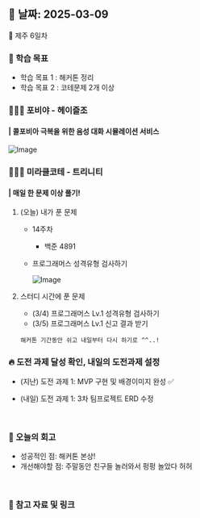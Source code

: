 ## 📅 날짜: 2025-03-09
🍊 제주 6일차


### 💬 학습 목표

- 학습 목표 1 : 해커톤 정리
- 학습 목표 2 : 코테문제 2개 이상

### 🏃‍♀️‍➡️ 포비야 - 헤이즐조
#### | 콜포비아 극복을 위한 음성 대화 시뮬레이션 서비스

![Image](https://github.com/user-attachments/assets/6c4f0a6d-5c89-45ce-9ef1-d6ef216ffd64)

### 🧑‍🧒‍🧒 미라클코테 - 트리니티
#### | 매일 한 문제 이상 풀기!

1. (오늘) 내가 푼 문제

    - 14주차
        - 백준 4891

    - 프로그래머스 성격유형 검사하기

        ![Image](https://github.com/user-attachments/assets/584517be-c5d6-48ed-8c90-fd53d8489b93)

2. 스터디 시간에 푼 문제

    - (3/4) 프로그래머스 Lv.1 성격유형 검사하기
    - (3/5) 프로그래머스 Lv.1 신고 결과 받기

    `해커톤 기간동안 쉬고 내일부터 다시 하기로 ^^..!`


### 🔥 도전 과제 달성 확인, 내일의 도전과제 설정
- (지난) 도전 과제 1: MVP 구현 및 배경이미지 완성 ✅

- (내일) 도전 과제 1: 3차 팀프로젝트 ERD 수정

<br/>

### 💭 오늘의 회고 
- 성공적인 점: 해커톤 본상! <br/>
- 개선해야할 점: 주말동안 친구들 놀러와서 펑펑 놀았다 허허 <br/>

<br/>

### 📁 참고 자료 및 링크

